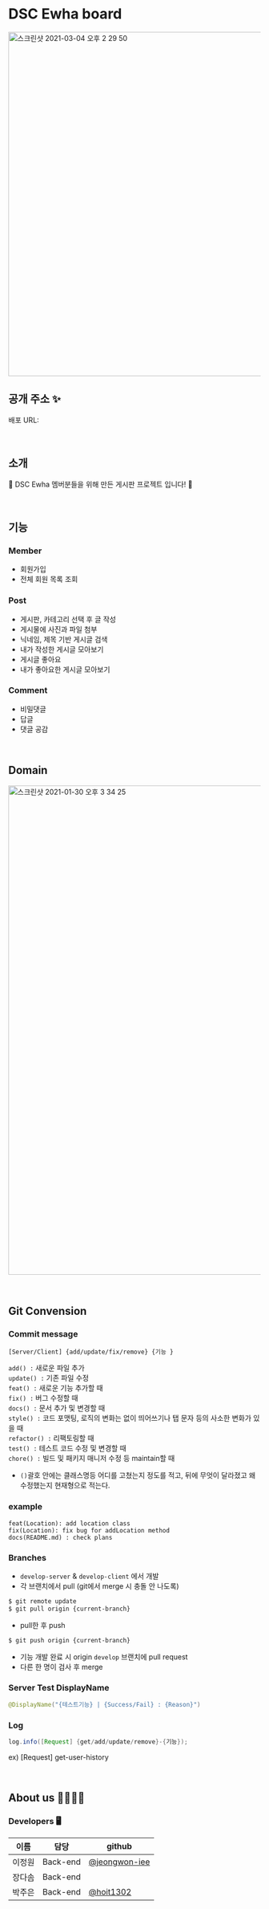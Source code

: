 # DSC Ewha board

<img width="686" alt="스크린샷 2021-03-04 오후 2 29 50" src="https://user-images.githubusercontent.com/45806836/109915940-15888680-7cf6-11eb-978e-77ab468340f7.png">


## 공개 주소 ✨ 

배포 URL:

&nbsp;

## 소개

🌱 DSC Ewha 멤버분들을 위해 만든 게시판 프로젝트 입니다! 🌱 

&nbsp;
 
## 기능

### Member

- 회원가입
- 전체 회원 목록 조회

### Post

- 게시판, 카테고리 선택 후 글 작성
- 게시물에 사진과 파일 첨부
- 닉네임, 제목 기반 게시글 검색
- 내가 작성한 게시글 모아보기
- 게시글 좋아요
- 내가 좋아요한 게시글 모아보기

### Comment

- 비밀댓글
- 답글
- 댓글 공감

&nbsp;

## Domain

<img width="975" alt="스크린샷 2021-01-30 오후 3 34 25" src="https://user-images.githubusercontent.com/45806836/106349345-a4c60700-6310-11eb-9f3c-2ead5163d396.png">

&nbsp;

## Git Convension

### Commit message
```
[Server/Client] {add/update/fix/remove} {기능 }
```

`add() :` 새로운 파일 추가  
`update() :` 기존 파일 수정  
`feat() :` 새로운 기능 추가할 때  
`fix() :` 버그 수정할 때  
`docs() :` 문서 추가 및 변경할 때  
`style() :` 코드 포맷팅, 로직의 변화는 없이 띄어쓰기나 탭 문자 등의 사소한 변화가 있을 때  
`refactor() :` 리팩토링할 때  
`test() :` 테스트 코드 수정 및 변경할 때  
`chore() :` 빌드 및 패키지 매니저 수정 등 maintain할 때  

- `()`괄호 안에는 클래스명등 어디를 고쳤는지 정도를 적고, 뒤에 무엇이 달라졌고 왜 수정했는지 현재형으로 적는다.

### example

`feat(Location): add location class`  
`fix(Location): fix bug for addLocation method`  
`docs(README.md) : check plans`

### Branches

- `develop-server` & `develop-client` 에서 개발
- 각 브랜치에서 pull (git에서 merge 시 충돌 안 나도록)

```bash
$ git remote update
$ git pull origin {current-branch}
```

- pull한 후 push

```bash
$ git push origin {current-branch}
```

- 기능 개발 완료 시 origin `develop` 브랜치에 pull request
- 다른 한 명이 검사 후 merge

### Server Test DisplayName

```java
@DisplayName("{테스트기능} | {Success/Fail} : {Reason}")
```

### Log

```java
log.info([Request] {get/add/update/remove}-{기능});
```

ex) [Request] get-user-history

&nbsp;

## About us 👨‍👩‍👧‍👧 

### Developers 🖥 

|이름|담당|github|
|--|--|--|
|이정원|Back-end|[@jeongwon-iee](https://github.com/jeongwon-iee)|
|장다솜|Back-end||
|박주은|Back-end|[@hoit1302](https://github.com/hoit1302)|
